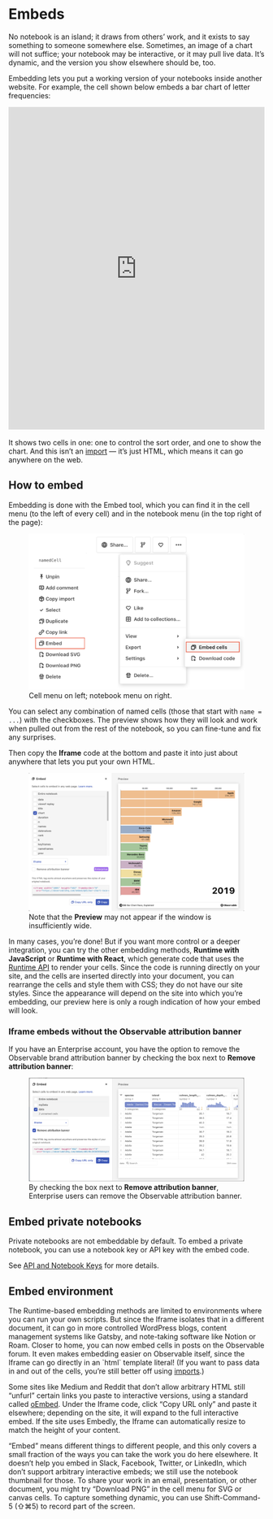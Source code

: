# Embeds

No notebook is an island; it draws from others’ work, and it exists to say something to someone somewhere else. Sometimes, an image of a chart will not suffice; your notebook may be interactive, or it may pull live data. It’s dynamic, and the version you show elsewhere should be, too.

Embedding lets you put a working version of your notebooks inside another website. For example, the cell shown below embeds a bar chart of letter frequencies:

<iframe width="100%" height="635" frameborder="0"
  src="https://observablehq.com/embed/@d3/sortable-bar-chart?cell=viewof+order&cell=chart"></iframe>

It shows two cells in one: one to control the sort order, and one to show the chart. And this isn’t an [import](/notebooks/imports) — it’s just HTML, which means it can go anywhere on the web.

## How to embed

Embedding is done with the Embed tool, which you can find it in the cell menu (to the left of every cell) and in the notebook menu (in the top right of the page):

<figure>
  <img
    class="screenshot w-70"
    src="./assets/embed_and_embed_cells_v2.png" alt="Screen shot of open sidebar showing the Embed option, next to the notebook menu in the top right also showing the Export->Embed cells option highlighted"
  />
  <figcaption>Cell menu on left; notebook menu on right.</figcaption>
</figure>

You can select any combination of named cells (those that start with `name = ...`) with the checkboxes. The preview shows how they will look and work when pulled out from the rest of the notebook, so you can fine-tune and fix any surprises.

Then copy the **Iframe** code at the bottom and paste it into just about anywhere that lets you put your own HTML.

<figure>
  <img
    class="screenshot w-70"
    src="./assets/embed_with_preview_bar_chart_new.png" alt="Screen shot of embed dialog with options shown on the left and the preview of the embedded content on the right"
  />
  <figcaption>Note that the <strong>Preview</strong> may not appear if the window is insufficiently wide.
</figcaption>
</figure>

In many cases, you’re done! But if you want more control or a deeper integration, you can try the other embedding methods, **Runtime with JavaScript** or **Runtime with React**, which generate code that uses the [Runtime API](https://github.com/observablehq/runtime) to render your cells. Since the code is running directly on your site, and the cells are inserted directly into your document, you can rearrange the cells and style them with CSS; they do not have our site styles. Since the appearance will depend on the site into which you’re embedding, our preview here is only a rough indication of how your embed will look.

### Iframe embeds without the Observable attribution banner
<PricingBadge level="enterprise" />

If you have an Enterprise account, you have the option to remove the Observable brand attribution banner by checking the box next to **Remove attribution banner**:

<figure>
  <img
   class="screenshot w-70"
    src="./assets/removed_attribution_data_table_cell.png" alt="Screen shot of the embed dialog with the 'remove attribution banner' option selected, preview on the right is not showing the Observable logo"
  />
  <figcaption>By checking the box next to <strong>Remove attribution banner</strong>, Enterprise users can remove the Observable attribution banner.
</figcaption>
</figure>


## Embed private notebooks

Private notebooks are not embeddable by default. To embed a private notebook, you can use a notebook key or API key with the embed code.

See [API and Notebook Keys](/embeds/api-keys) for more details.

## Embed environment

The Runtime-based embedding methods are limited to environments where you can run your own scripts. But since the Iframe isolates that in a different document, it can go in more controlled WordPress blogs, content management systems like Gatsby, and note-taking software like Notion or Roam. Closer to home, you can now embed cells in posts on the Observable forum. It even makes embedding easier on Observable itself, since the Iframe can go directly in an \`html\` template literal! (If you want to pass data in and out of the cells, you’re still better off using [imports](/notebooks/imports).)

Some sites like Medium and Reddit that don’t allow arbitrary HTML still “unfurl” certain links you paste to interactive versions, using a standard called [oEmbed](https://oembed.com/). Under the Iframe code, click “Copy URL only” and paste it elsewhere; depending on the site, it will expand to the full interactive embed. If the site uses Embedly, the Iframe can automatically resize to match the height of your content.

“Embed” means different things to different people, and this only covers a small fraction of the ways you can take the work you do here elsewhere. It doesn’t help you embed in Slack, Facebook, Twitter, or LinkedIn, which don’t support arbitrary interactive embeds; we still use the notebook thumbnail for those. To share your work in an email, presentation, or other document, you might try “Download PNG” in the cell menu for SVG or canvas cells. To capture something dynamic, you can use Shift-Command-5 (⇧⌘5) to record part of the screen. 